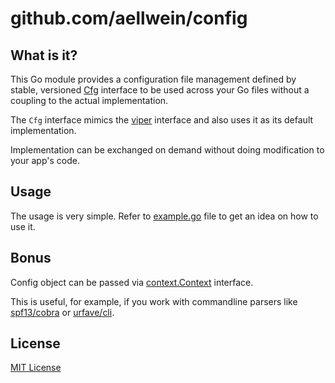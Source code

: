 
github.com/aellwein/config
==========================

What is it?
-----------

This Go module provides a configuration file management defined by stable, versioned [Cfg](v1/config/api.go) interface to be used across your Go files without a coupling to the actual implementation.

The ``Cfg`` interface mimics the [viper](https://github.com/spf13/viper) interface and also uses
it as its default implementation.

Implementation can be exchanged on demand without doing modification to your app's code.

Usage
-----

The usage is very simple. Refer to [example.go](examples/example.go) file to get an idea on how to use it.

Bonus
-----

Config object can be passed via [context.Context](https://golang.org/pkg/context/#Context) interface. 

This is useful, for example, if you work with commandline parsers like [spf13/cobra](https://github.com/spf13/cobra) or [urfave/cli](https://github.com/urfave/cli).


License
-------

[MIT License](LICENSE)